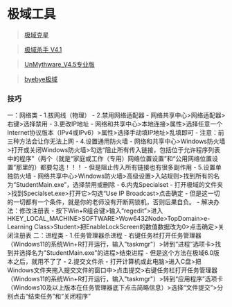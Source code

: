 # 极域工具

> [极域克星](https://pan.bilnn.cn/api/v3/file/sourcejump/Nl2ZGLuW/CgUzKinAxRSTZUjoZcRPacxyMD4k_DPsgp_8TpErLoY*)

> [极域杀手 V4.1](https://pan.bilnn.cn/api/v3/file/sourcejump/1M3XWWIw/Q3m3vxHSDRkstIqPoaUXDC7GYxuHBMlGrGndIEKJdCI*)

> [UnMythware_V4.5专业版](https://pan.bilnn.cn/s/2XBZiM)

>[byebye极域](https://pan.bilnn.cn/api/v3/file/sourcejump/DoKzGEI9/kIPLW6h6dm-eSbiuR_DcFWHQa2ouGjDb_6BLw-6a97I*)

### 技巧
 一：网络类
    - 1.拔网线（物理）
    - 2.禁用网络适配器
      - 网络共享中心>网络适配器>右键>选择禁用
    - 3.更改IP地址
      - 网络和共享中心>本地连接>属性>选择任意一个Internet协议版本（IPv4或IPv6）>属性>选择手动填IP地址>乱填即可
    - 注意：前三种方法会让你无法上网
    - 4.设置通用防火墙
      - 网络和共享中心>Windows防火墙>打开或关闭Windows防火墙>勾选“阻止所有传入链接，包括位于允许程序列表中的程序”（两个（就是“家庭或工作（专用）网络位置设置”和“公用网络位置设置”那里的）都要勾选！！！
      - 但是阻止传入所有链接也有很多副作用
    - 5.设置单独防火墙
      - 网络共享中心>Windows防火墙>高级设置>入站规则>找到所有的名为“StudentMain.exe”，选择禁用或删除
    - 6.内鬼Specialset
      - 打开极域的文件夹>找到Specialset.exe>打开它>勾选“Use IP Broadcast>点击确定
    - 但是这一切的一切都有一个条件，就是你的老师没有开断网锁机，否则后果自负。
      - 解决办法：修改注册表
        - 按下Win+R组合键>输入“regedit”>进入HKEY_LOCAL_MACHINE>SOFTWARE>Wow6432Node>TopDomain>e-Learning Class>Student>把EnableLockScreen的数值数据改为0>点击确定>关闭注册表
二：进程类
    - 1.任务管理器杀进程
      - 右键任务栏打开任务管理器（Windows11的系统Win+R打开运行，输入"taskmgr"）>转到“进程”选项卡>找到并选择名为"StudentMain.exe"的进程>结束进程
      - 但是这个方法在极域6.0版本之后，就用不了了
    - 2.提交文件杀
      - 打开计算机或此电脑>进入C盘>把Windows文件夹拖入提交文件的窗口中>点击提交>右键任务栏打开任务管理器（Windows11的系统Win+R打开运行，输入"taskmgr"）>转到“应用程序”选项卡（Windows10及以上版本在任务管理器底下点击简略信息）>选择“文件提交”>分别点击“结束任务”和“关闭程序”
